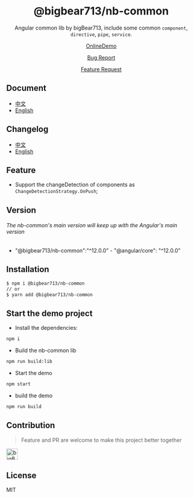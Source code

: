 <div align="center">

# @bigbear713/nb-common

Angular common lib by bigBear713, include some common `component`, `directive`, `pipe`, `service`.

[OnlineDemo](https://bigBear713.github.io/nb-common/)

[Bug Report](https://github.com/bigBear713/nb-common/issues)

[Feature Request](https://github.com/bigBear713/nb-common/issues)

</div>

## Document
- [中文](https://github.com/bigBear713/nb-common/blob/master/projects/nb-common/README.md "文档 - 中文")
- [English](https://github.com/bigBear713/nb-common/blob/master/projects/nb-common/README.EN.md "Document - English")

## Changelog
- [中文](https://github.com/bigBear713/nb-common/blob/master/projects/nb-common/CHANGELOG.md "更新日志 - 中文")
- [English](https://github.com/bigBear713/nb-common/blob/master/projects/nb-common/CHANGELOG.EN.md "Changelog - English")

## Feature
- Support the changeDetection of components as `ChangeDetectionStrategy.OnPush`;

## Version
###### The nb-common's main version will keep up with the Angular's main version
- "@bigbear713/nb-common":"^12.0.0" - "@angular/core": "^12.0.0"

## Installation
```bash
$ npm i @bigbear713/nb-common
// or
$ yarn add @bigbear713/nb-common
```

## Start the demo project
- Install the dependencies:
```bash
npm i
```

- Build the nb-common lib
```bash
npm run build:lib
```

- Start the demo
```bash
npm start
```

- build the demo
```bash
npm run build
```

## Contribution
> Feature and PR are welcome to make this project better together

<a href="https://github.com/bigBear713" target="_blank"><img src="https://avatars.githubusercontent.com/u/12368900?v=4" alt="bigBear713" width="30px" height="30px"></a>

## License
MIT
